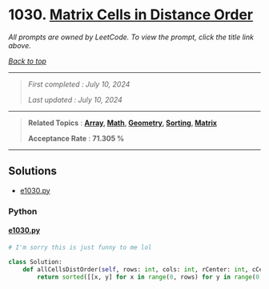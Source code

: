 # 1030. [Matrix Cells in Distance Order](<https://leetcode.com/problems/matrix-cells-in-distance-order>)

*All prompts are owned by LeetCode. To view the prompt, click the title link above.*

*[Back to top](<../README.md>)*

------

> *First completed : July 10, 2024*
>
> *Last updated : July 10, 2024*

------

> **Related Topics** : **[Array](<by_topic/Array.md>), [Math](<by_topic/Math.md>), [Geometry](<by_topic/Geometry.md>), [Sorting](<by_topic/Sorting.md>), [Matrix](<by_topic/Matrix.md>)**
>
> **Acceptance Rate** : **71.305 %**

------

## Solutions

- [e1030.py](<../my-submissions/e1030.py>)
### Python
#### [e1030.py](<../my-submissions/e1030.py>)
```Python
# I'm sorry this is just funny to me lol

class Solution:
    def allCellsDistOrder(self, rows: int, cols: int, rCenter: int, cCenter: int) -> List[List[int]]:
        return sorted([[x, y] for x in range(0, rows) for y in range(0, cols)], key=lambda x: (abs(x[0] - rCenter) + abs(x[1] - cCenter)))
```

